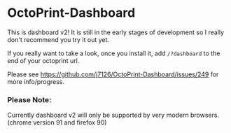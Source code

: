 # OctoPrint-Dashboard

This is dashboard v2! It is still in the early stages of development so I really don't recommend you try it out yet.

If you really want to take a look, once you install it, add `/?dashboard` to the end of your octoprint url. 

Please see https://github.com/j7126/OctoPrint-Dashboard/issues/249 for more info/progress. 

### Please Note:
Currently dashboard v2 will only be supported by very modern browsers. (chrome version 91 and firefox 90)
